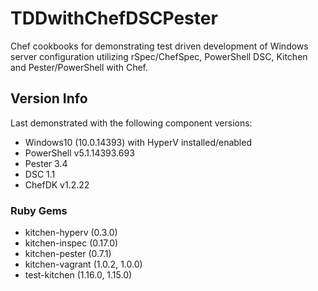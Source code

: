 # TDDwithChefDSCPester

Chef cookbooks for demonstrating test driven development of Windows server configuration utilizing rSpec/ChefSpec, PowerShell DSC, Kitchen and Pester/PowerShell with Chef. 

## Version Info

Last demonstrated with the following component versions:

 - Windows10 (10.0.14393) with HyperV installed/enabled
 - PowerShell v5.1.14393.693
 - Pester 3.4
 - DSC 1.1
 - ChefDK v1.2.22

### Ruby Gems

 - kitchen-hyperv (0.3.0)
 - kitchen-inspec (0.17.0)
 - kitchen-pester (0.7.1)
 - kitchen-vagrant (1.0.2, 1.0.0)
 - test-kitchen (1.16.0, 1.15.0)
